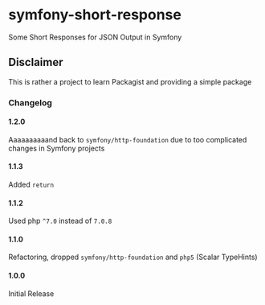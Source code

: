 # symfony-short-response
Some Short Responses for JSON Output in Symfony

## Disclaimer
This is rather a project to learn Packagist and providing a simple package

### Changelog
#### 1.2.0
Aaaaaaaaaand back to `symfony/http-foundation` due to too complicated changes in Symfony projects

#### 1.1.3
Added `return`

#### 1.1.2
Used php `^7.0` instead of `7.0.8`

#### 1.1.0
Refactoring, dropped `symfony/http-foundation` and `php5` (Scalar TypeHints)

#### 1.0.0
Initial Release